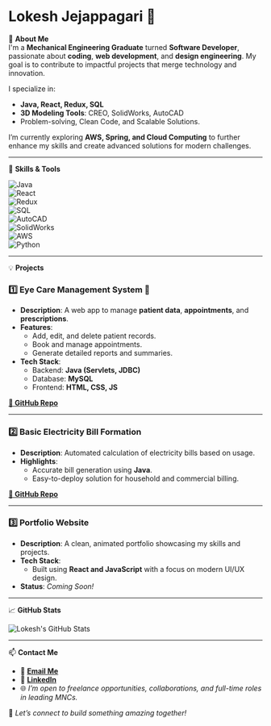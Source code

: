 # **Lokesh Jejappagari** 👋  

🚀 **About Me**  
I'm a **Mechanical Engineering Graduate** turned **Software Developer**, passionate about **coding**, **web development**, and **design engineering**. My goal is to contribute to impactful projects that merge technology and innovation.  

I specialize in:  
- **Java, React, Redux, SQL**  
- **3D Modeling Tools**: CREO, SolidWorks, AutoCAD  
- Problem-solving, Clean Code, and Scalable Solutions.  

I’m currently exploring **AWS, Spring, and Cloud Computing** to further enhance my skills and create advanced solutions for modern challenges.  

---

🌟 **Skills & Tools**  

![Java](https://img.shields.io/badge/Java-ED8B00?style=for-the-badge&logo=java&logoColor=white)  
![React](https://img.shields.io/badge/React-61DAFB?style=for-the-badge&logo=react&logoColor=black)  
![Redux](https://img.shields.io/badge/Redux-764ABC?style=for-the-badge&logo=redux&logoColor=white)  
![SQL](https://img.shields.io/badge/SQL-336791?style=for-the-badge&logo=postgresql&logoColor=white)  
![AutoCAD](https://img.shields.io/badge/AutoCAD-BC0202?style=for-the-badge&logo=autodesk&logoColor=white)  
![SolidWorks](https://img.shields.io/badge/SolidWorks-FF1414?style=for-the-badge&logoColor=white)  
![AWS](https://img.shields.io/badge/AWS-FF9900?style=for-the-badge&logo=amazonaws&logoColor=white)  
![Python](https://img.shields.io/badge/Python-3776AB?style=for-the-badge&logo=python&logoColor=white)  

---

💡 **Projects**  

### 1️⃣ **Eye Care Management System** 🧐  
- **Description**: A web app to manage **patient data**, **appointments**, and **prescriptions**.  
- **Features**:  
  - Add, edit, and delete patient records.  
  - Book and manage appointments.  
  - Generate detailed reports and summaries.  
- **Tech Stack**:  
  - Backend: **Java (Servlets, JDBC)**  
  - Database: **MySQL**  
  - Frontend: **HTML, CSS, JS**  

**[📂 GitHub Repo](https://github.com/lokeshj8/eye-care-management-system)**  

---

### 2️⃣ **Basic Electricity Bill Formation**  
- **Description**: Automated calculation of electricity bills based on usage.  
- **Highlights**:  
  - Accurate bill generation using **Java**.  
  - Easy-to-deploy solution for household and commercial billing.  

**[📂 GitHub Repo](https://github.com/lokeshj8/electricity-bill-calculation)**  

---

### 3️⃣ **Portfolio Website**  
- **Description**: A clean, animated portfolio showcasing my skills and projects.  
- **Tech Stack**:  
  - Built using **React and JavaScript** with a focus on modern UI/UX design.  
- **Status**: *Coming Soon!*  

---

📈 **GitHub Stats**  

![Lokesh's GitHub Stats](https://github-readme-stats.vercel.app/api?username=lokeshj8&show_icons=true&theme=radical)  

---

📫 **Contact Me**  

- 📧 **[Email Me](mailto:jlokesh2002@gmail.com)**  
- 💼 **[LinkedIn](https://www.linkedin.com/in/jejappagarilokesh/)**  
- 🌐 *I’m open to freelance opportunities, collaborations, and full-time roles in leading MNCs.*  

👀 *Let’s connect to build something amazing together!*
